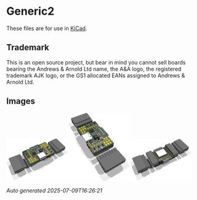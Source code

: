 # Generic2

These files are for use in [KiCad](https://www.kicad.org).

## Trademark

This is an open source project, but bear in mind you cannot sell boards bearing the Andrews & Arnold Ltd name, the A&A logo, the registered trademark AJK logo, or the GS1 allocated EANs assigned to Andrews & Arnold Ltd.

## Images

<img src='Generic2.png' width=32%><img src='Generic2-90.png' width=32%><img src='Generic2-bottom.png' width=32%>

*Auto generated 2025-07-09T16:26:21*
